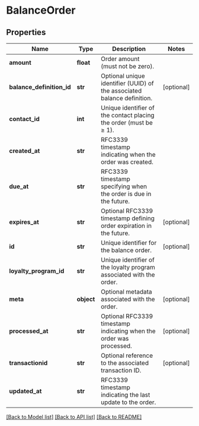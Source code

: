 # BalanceOrder

## Properties
Name | Type | Description | Notes
------------ | ------------- | ------------- | -------------
**amount** | **float** | Order amount (must not be zero). | 
**balance_definition_id** | **str** | Optional unique identifier (UUID) of the associated balance definition. | [optional] 
**contact_id** | **int** | Unique identifier of the contact placing the order (must be ≥ 1). | 
**created_at** | **str** | RFC3339 timestamp indicating when the order was created. | 
**due_at** | **str** | RFC3339 timestamp specifying when the order is due in the future. | 
**expires_at** | **str** | Optional RFC3339 timestamp defining order expiration in the future. | [optional] 
**id** | **str** | Unique identifier for the balance order. | [optional] 
**loyalty_program_id** | **str** | Unique identifier of the loyalty program associated with the order. | 
**meta** | **object** | Optional metadata associated with the order. | [optional] 
**processed_at** | **str** | Optional RFC3339 timestamp indicating when the order was processed. | [optional] 
**transactionid** | **str** | Optional reference to the associated transaction ID. | [optional] 
**updated_at** | **str** | RFC3339 timestamp indicating the last update to the order. | 

[[Back to Model list]](../README.md#documentation-for-models) [[Back to API list]](../README.md#documentation-for-api-endpoints) [[Back to README]](../README.md)


